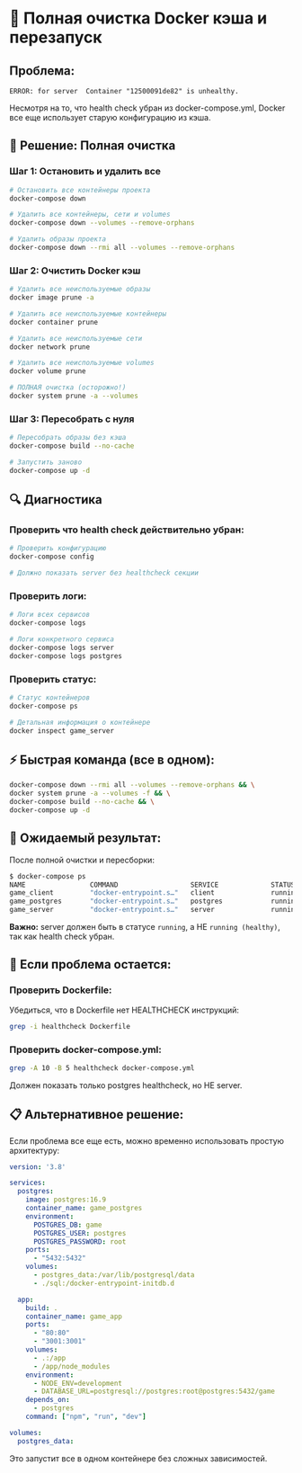 # 🧹 Полная очистка Docker кэша и перезапуск

## Проблема:
```
ERROR: for server  Container "12500091de82" is unhealthy.
```

Несмотря на то, что health check убран из docker-compose.yml, Docker все еще использует старую конфигурацию из кэша.

## 🚀 Решение: Полная очистка

### Шаг 1: Остановить и удалить все
```bash
# Остановить все контейнеры проекта
docker-compose down

# Удалить все контейнеры, сети и volumes
docker-compose down --volumes --remove-orphans

# Удалить образы проекта
docker-compose down --rmi all --volumes --remove-orphans
```

### Шаг 2: Очистить Docker кэш
```bash
# Удалить все неиспользуемые образы
docker image prune -a

# Удалить все неиспользуемые контейнеры
docker container prune

# Удалить все неиспользуемые сети
docker network prune

# Удалить все неиспользуемые volumes
docker volume prune

# ПОЛНАЯ очистка (осторожно!)
docker system prune -a --volumes
```

### Шаг 3: Пересобрать с нуля
```bash
# Пересобрать образы без кэша
docker-compose build --no-cache

# Запустить заново
docker-compose up -d
```

## 🔍 Диагностика

### Проверить что health check действительно убран:
```bash
# Проверить конфигурацию
docker-compose config

# Должно показать server без healthcheck секции
```

### Проверить логи:
```bash
# Логи всех сервисов
docker-compose logs

# Логи конкретного сервиса
docker-compose logs server
docker-compose logs postgres
```

### Проверить статус:
```bash
# Статус контейнеров
docker-compose ps

# Детальная информация о контейнере
docker inspect game_server
```

## ⚡ Быстрая команда (все в одном):

```bash
docker-compose down --rmi all --volumes --remove-orphans && \
docker system prune -a --volumes -f && \
docker-compose build --no-cache && \
docker-compose up -d
```

## 🎯 Ожидаемый результат:

После полной очистки и пересборки:

```bash
$ docker-compose ps
NAME                COMMAND                  SERVICE             STATUS              PORTS
game_client         "docker-entrypoint.s…"   client              running             0.0.0.0:80->80/tcp
game_postgres       "docker-entrypoint.s…"   postgres            running (healthy)   0.0.0.0:5432->5432/tcp
game_server         "docker-entrypoint.s…"   server              running             0.0.0.0:3001->3001/tcp
```

**Важно:** server должен быть в статусе `running`, а НЕ `running (healthy)`, так как health check убран.

## 🔧 Если проблема остается:

### Проверить Dockerfile:
Убедиться, что в Dockerfile нет HEALTHCHECK инструкций:
```bash
grep -i healthcheck Dockerfile
```

### Проверить docker-compose.yml:
```bash
grep -A 10 -B 5 healthcheck docker-compose.yml
```

Должен показать только postgres healthcheck, но НЕ server.

## 📋 Альтернативное решение:

Если проблема все еще есть, можно временно использовать простую архитектуру:

```yaml
version: '3.8'

services:
  postgres:
    image: postgres:16.9
    container_name: game_postgres
    environment:
      POSTGRES_DB: game
      POSTGRES_USER: postgres
      POSTGRES_PASSWORD: root
    ports:
      - "5432:5432"
    volumes:
      - postgres_data:/var/lib/postgresql/data
      - ./sql:/docker-entrypoint-initdb.d

  app:
    build: .
    container_name: game_app
    ports:
      - "80:80"
      - "3001:3001"
    volumes:
      - .:/app
      - /app/node_modules
    environment:
      - NODE_ENV=development
      - DATABASE_URL=postgresql://postgres:root@postgres:5432/game
    depends_on:
      - postgres
    command: ["npm", "run", "dev"]

volumes:
  postgres_data:
```

Это запустит все в одном контейнере без сложных зависимостей.